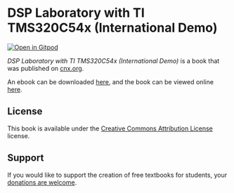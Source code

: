 # DSP Laboratory with TI TMS320C54x (International Demo)

[![Open in Gitpod](https://gitpod.io/button/open-in-gitpod.svg)](https://gitpod.io/from-referrer/)

_DSP Laboratory with TI TMS320C54x (International Demo)_ is a book that was published on [cnx.org](https://cnx.org/).

An ebook can be downloaded [here](https://github.com/cnx-user-books/cnxbook-dsp-laboratory-with-ti-tms320c54x-international-demo/releases/latest), and the book can be viewed online [here](https://github.com/cnx-user-books/cnxbook-dsp-laboratory-with-ti-tms320c54x-international-demo/releases/latest).

## License
This book is available under the [Creative Commons Attribution License](./LICENSE) license.

## Support
If you would like to support the creation of free textbooks for students, your [donations are welcome](https://riceconnect.rice.edu/donation/support-openstax-banner).
